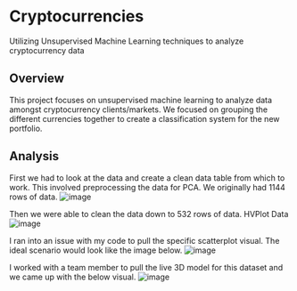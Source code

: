 # Cryptocurrencies
Utilizing Unsupervised Machine Learning techniques to analyze cryptocurrency data 

## Overview
This project focuses on unsupervised machine learning to analyze data amongst cryptocurrency clients/markets. We focused on grouping the different currencies together to create a classification system for the new portfolio. 

## Analysis
First we had to look at the data and create a clean data table from which to work. This involved preprocessing the data for PCA. We originally had 1144 rows of data. 
![image](https://user-images.githubusercontent.com/108694898/206088074-339eed77-ca92-4188-ba04-22279afed21e.png)

Then we were able to clean the data down to 532 rows of data. HVPlot Data
![image](https://user-images.githubusercontent.com/108694898/206088148-33632c7e-e015-4510-9454-901ae59bf869.png)

I ran into an issue with my code to pull the specific scatterplot visual. The ideal scenario would look like the image below. 
![image](https://user-images.githubusercontent.com/108694898/206088490-8f5413ee-8fc0-446a-b063-ddb2783ee1e9.png)

I worked with a team member to pull the live 3D model for this dataset and we came up with the below visual. 
![image](https://user-images.githubusercontent.com/108694898/206088703-62c0c2ab-5cd7-4be8-8857-787d130d4bb9.png)

